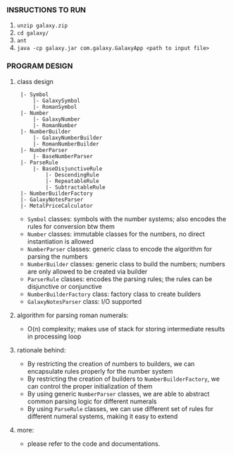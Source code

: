 ### INSRUCTIONS TO RUN

1. `unzip galaxy.zip`
2. `cd galaxy/`
2. `ant`
3. `java -cp galaxy.jar com.galaxy.GalaxyApp <path to input file>`


### PROGRAM DESIGN

1. class design

        |- Symbol
            |- GalaxySymbol
            |- RomanSymbol
        |- Number
            |- GalaxyNumber
            |- RomanNumber
        |- NumberBuilder
            |- GalaxyNumberBuilder
            |- RomanNumberBuilder
        |- NumberParser
            |- BaseNumberParser
        |- ParseRule
            |- BaseDisjunctiveRule
                |- DescendingRule
                |- RepeatableRule
                |- SubtractableRule
        |- NumberBuilderFactory
        |- GalaxyNotesParser
        |- MetalPriceCalculator
    		
	* `Symbol` classes: symbols with the number systems; also encodes the rules for conversion btw them
	* `Number` classes: immutable classes for the numbers, no direct instantiation is allowed
	* `NumberParser` classes: generic class to encode the algorithm for parsing the numbers
	* `NumberBuilder` classes: generic class to build the numbers; numbers are only allowed to be created via builder
	* `ParserRule` classes: encodes the parsing rules; the rules can be disjunctive or conjunctive
	* `NumberBuilderFactory` class: factory class to create builders
	* `GalaxyNotesParser` class: I/O supported
2. algorithm for parsing roman numerals:
    * O(n) complexity; makes use of stack for storing intermediate results in processing loop
3. rationale behind:
    * By restricting the creation of numbers to builders, we can encapsulate rules properly for the number system
    * By restricting the creation of builders to `NumberBuilderFactory`, we can control the proper initialization of them
    * By using generic `NumberParser` classes, we are able to abstract common parsing logic for different numerals
    * By using `ParseRule` classes, we can use different set of rules for different numeral systems, making it easy to extend
    
3. more:
	* please refer to the code and documentations.

